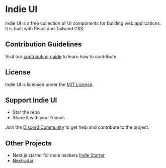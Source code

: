 # Indie UI

Indie UI is a free collection of UI components for building web applications. It is built with React and Tailwind CSS.

## Contribution Guidelines

Visit our [contributing guide](https://github.com/Ali-hussein-dev/indie-ui/blob/main/CONTRIBUTING.md) to learn how to contribute.

## License

Indie UI is licensed under the [MIT License](https://github.com/Ali-hussein-dev/indie-ui/blob/main/LICENSE.md).

## Support Indie UI

- Star the repo
- Share it with your friends

Join the [Discord Community](https://discord.gg/gZMBUAvpBU) to get help and contribute to the project.

## Other Projects

- Next.js starter for indie hackers [Indie Starter](https://indie-starter.dev?ref=github-iui)
- [Nextradar](https://nextradar.dev/ref=github-iui)
